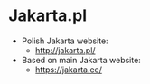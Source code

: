 # Jakarta.pl

* Polish Jakarta website:
  * http://jakarta.pl/
* Based on main Jakarta website:
  * https://jakarta.ee/